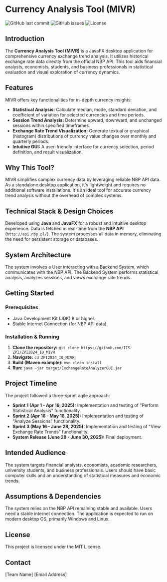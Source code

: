 # Currency Analysis Tool (MIVR)

![GitHub last commit](https://img.shields.io/github/last-commit/IIS-ZPI/ZPI2024_IO_MIVR)
![GitHub issues](https://img.shields.io/github/issues/IIS-ZPI/ZPI2024_IO_MIVR)
![License](https://img.shields.io/badge/license-MIT-blue.svg)

## Introduction

The **Currency Analysis Tool (MIVR)** is a JavaFX desktop application for comprehensive currency exchange trend analysis. It utilizes historical exchange rate data directly from the official NBP API. This tool aids financial analysts, economists, students, and business professionals in statistical evaluation and visual exploration of currency dynamics.

## Features

MIVR offers key functionalities for in-depth currency insights:
* **Statistical Analysis:** Calculate median, mode, standard deviation, and coefficient of variation for selected currencies and time periods.
* **Session Trend Analysis:** Determine upward, downward, and unchanged sessions within specified timeframes.
* **Exchange Rate Trend Visualization:** Generate textual or graphical (histogram) distributions of currency value changes over monthly and quarterly periods.
* **Intuitive GUI:** A user-friendly interface for currency selection, period definition, and result visualization.

## Why This Tool?

MIVR simplifies complex currency data by leveraging reliable NBP API data. As a standalone desktop application, it's lightweight and requires no additional software installations. It's an ideal tool for accurate currency trend analysis without the overhead of complex systems.

## Technical Stack & Design Choices

Developed using **Java** and **JavaFX** for a robust and intuitive desktop experience. Data is fetched in real-time from the **NBP API** (`http://api.nbp.pl/`). The system processes all data in memory, eliminating the need for persistent storage or databases.

## System Architecture

The system involves a User interacting with a Backend System, which communicates with the NBP API. The Backend System performs statistical analysis, analyzes sessions, and views exchange rate trends.

## Getting Started

### Prerequisites
* Java Development Kit (JDK) 8 or higher.
* Stable Internet Connection (for NBP API data).

### Installation & Running
1.  **Clone the repository:** `git clone https://github.com/IIS-ZPI/ZPI2024_IO_MIVR`
2.  **Navigate:** `cd ZPI2024_IO_MIVR`
3.  **Build (Maven example):** `mvn clean install`
4.  **Run:** `java -jar target/ExchangeRateAnalyzerGUI.jar`

## Project Timeline

The project followed a three-sprint agile approach:
* **Sprint 1 (Apr 1 - Apr 16, 2025):** Implementation and testing of "Perform Statistical Analysis" functionality.
* **Sprint 2 (Apr 16 - May 16, 2025):** Implementation and testing of "Analyze Sessions" functionality.
* **Sprint 3 (May 16 - June 28, 2025):** Implementation and testing of "View Exchange Rate Trends" functionality.
* **System Release (June 28 - June 30, 2025):** Final deployment.

## Intended Audience

The system targets financial analysts, economists, academic researchers, university students, and business professionals. Users should have basic computer skills and an understanding of statistical measures and economic trends.

## Assumptions & Dependencies

The system relies on the NBP API remaining stable and available. Users need a stable internet connection. The application is expected to run on modern desktop OS, primarily Windows and Linux.

## License

This project is licensed under the MIT License.

## Contact

[Team Name]
[Email Address]
